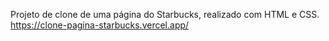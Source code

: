 Projeto de clone de uma página do Starbucks, realizado com HTML e CSS.
https://clone-pagina-starbucks.vercel.app/
